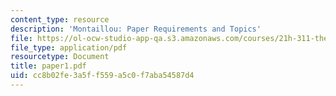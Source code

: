 ```yaml
---
content_type: resource
description: 'Montaillou: Paper Requirements and Topics'
file: https://ol-ocw-studio-app-qa.s3.amazonaws.com/courses/21h-311-the-renaissance-1300-1600-fall-2004/cc8b02fe3a5ff559a5c0f7aba54587d4_paper1.pdf
file_type: application/pdf
resourcetype: Document
title: paper1.pdf
uid: cc8b02fe-3a5f-f559-a5c0-f7aba54587d4
---
```

